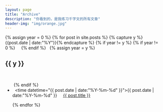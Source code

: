 ```yaml
---
layout: page
title: "Archive"
description: "你看到的，是我练习千字文的所有文章"
header-img: "img/orange.jpg"
---
```



<!-- <ul class="listing"> -->
{% assign year = 0 %}
{% for post in site.posts %}
  {% capture y %}{{post.date | date:"%Y"}}{% endcapture %}
  {% if year != y %}
   {% if year != 0 %}
    </ul>
   {% endif %}
   {% assign year = y %}
    <h2>{{ y }}</h2>
    <ul class="listing-by-year">
  {% endif %}
  <li class="listing-item">
    <time datetime="{{ post.date | date:"%Y-%m-%d" }}">{{ post.date | date:"%Y-%m-%d" }}</time>
      <a href="{{ post.url }}" title="{{ post.title }}">{{ post.title }}</a>
  </li>
{% endfor %}
  </ul>
<!-- </ul> -->

